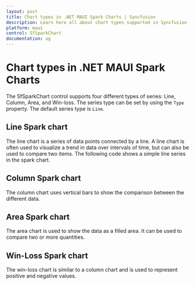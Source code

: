 ```yaml
---
layout: post
title: Chart types in .NET MAUI Spark Charts | Syncfusion
description: Learn here all about chart types supported in Syncfusion .NET MAUI Spark Charts (SfSparkChart) control and more.
platform: maui
control: SfSparkChart
documentation: ug
---
```


# Chart types in .NET MAUI Spark Charts

The SfSparkChart control supports four different types of series: Line, Column, Area, and Win-loss. The series type can be set by using the `Type` property. The default series type is `Line`.

## Line Spark chart

The line chart is a series of data points connected by a line. A line chart is often used to visualize a trend in data over intervals of time, but can also be used to compare two items. The following code shows a simple line series in the spark chart.

## Column Spark chart

The column chart uses vertical bars to show the comparison between the different data.

## Area Spark chart

The area chart is used to show the data as a filled area. It can be used to compare two or more quantities.

## Win-Loss Spark chart

The win-loss chart is similar to a column chart and is used to represent positive and negative values.
